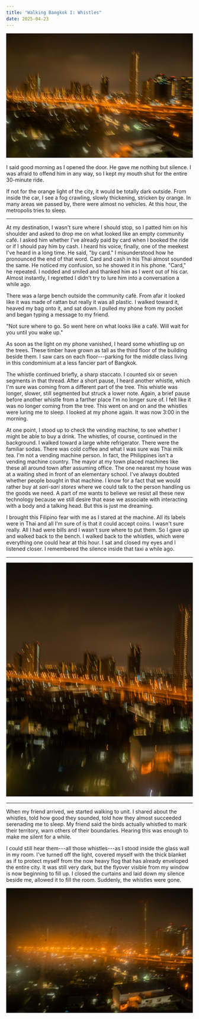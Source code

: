 ```yaml
---
title: "Walking Bangkok I: Whistles"
date: 2025-04-23
---
```

![Bangkok citylights 1](images/20250307-062022-thailand-day-1-citylights_feature.jpg)

I said good morning as I opened the door. He gave me nothing but silence. I was afraid to offend him in any way, so I kept my mouth shut for the entire 30-minute ride.

If not for the orange light of the city, it would be totally dark outside. From inside the car, I see a fog crawling, slowly thickening, stricken by orange. In many areas we passed by, there were almost no vehicles. At this hour, the metropolis tries to sleep.

***

At my destination, I wasn't sure where I should stop, so I patted him on his shoulder and asked to drop me on what looked like an empty community café. I asked him whether I've already paid by card when I booked the ride or if I should pay him by cash. I heard his voice, finally, one of the meekest I've heard in a long time. He said, "by card." I misunderstood how he pronounced the end of that word. Card and cash in his Thai almost sounded the same. He noticed my confusion, so he showed it in his phone. "Card," he repeated. I nodded and smiled and thanked him as I went out of his car. Almost instantly, I regretted I didn't try to lure him into a conversation a while ago.

There was a large bench outside the community café. From afar it looked like it was made of rattan but really it was all plastic. I walked toward it, heaved my bag onto it, and sat down. I pulled my phone from my pocket and began typing a message to my friend.

"Not sure where to go. So went here on what looks like a café. Will wait for you until you wake up."

As soon as the light on my phone vanished, I heard some whistling up on the trees. These timber have grown as tall as the third floor of the building beside them. I saw cars on each floor---parking for the middle class living in this condominium at a less fancier part of Bangkok.

The whistle continued briefly, a sharp staccato. I counted six or seven segments in that thread. After a short pause, I heard another whistle, which I'm sure was coming from a different part of the tree. This whistle was longer, slower, still segmented but struck a lower note. Again, a brief pause before another whistle from a farther place I'm no longer sure of. I felt like it was no longer coming from the tree. This went on and on and the whistles were luring me to sleep. I looked at my phone again. It was now 3:00 in the morning.

At one point, I stood up to check the vending machine, to see whether I might be able to buy a drink. The whistles, of course, continued in the background. I walked toward a large white refrigerator. There were the familiar sodas. There was cold coffee and what I was sure was Thai milk tea. I'm not a vending machine person. In fact, the Philippines isn't a vending machine country. The mayor at my town placed machines like these all around town after assuming office. The one nearest my house was at a waiting shed in front of an elementary school. I've always doubted whether people bought in that machine. I know for a fact that we would rather buy at *sari-sari stores* where we could talk to the person handling us the goods we need. A part of me wants to believe we resist all these new technology because we still desire that ease we associate with interacting with a body and a talking head. But this is just me dreaming.

I brought this Filipino fear with me as I stared at the machine. All its labels were in Thai and all I'm sure of is that it could accept coins. I wasn't sure really. All I had were bills and I wasn't sure where to put them. So I gave up and walked back to the bench. I walked back to the whistles, which were everything one could hear at this hour. I sat and closed my eyes and I listened closer. I remembered the silence inside that taxi a while ago.

***

![Bangkok citylights 2](images/20250307-061608-thailand-day-1-citylights.jpg)

***

When my friend arrived, we started walking to unit. I shared about the whistles, told how good they sounded, told how they almost succeeded serenading me to sleep. My friend said the birds actually whistled to mark their territory, warn others of their boundaries. Hearing this was enough to make me silent for a while.

I could still hear them---all those whistles---as I stood inside the glass wall in my room. I've turned off the light, covered myself with the thick blanket as if to protect myself from the now heavy flog that has already enveloped the entire city. It was still very dark, but the flyover visible from my window is now beginning to fill up. I closed the curtains and laid down my silence beside me, allowed it to fill the room. Suddenly, the whistles were gone.

![Bangkok citylights 3](images/20250307-061820-thailand-day-1-citylights.jpg)